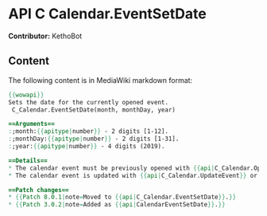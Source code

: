 # API C Calendar.EventSetDate

**Contributor:** KethoBot

## Content

The following content is in MediaWiki markdown format:

```mediawiki
{{wowapi}}
Sets the date for the currently opened event.
 C_Calendar.EventSetDate(month, monthDay, year)

==Arguments==
:;month:{{apitype|number}} - 2 digits [1-12].
:;monthDay:{{apitype|number}} - 2 digits [1-31].
:;year:{{apitype|number}} - 4 digits (2019).

==Details==
* The calendar event must be previously opened with {{api|C_Calendar.OpenEvent}} or an event candidate from {{api|C_Calendar.CreatePlayerEvent}} and similar.
* The calendar event is updated with {{api|C_Calendar.UpdateEvent}} or created with {{api|C_Calendar.AddEvent}}.

==Patch changes==
* {{Patch 8.0.1|note=Moved to {{api|C_Calendar.EventSetDate}}.}}
* {{Patch 3.0.2|note=Added as {{api|CalendarEventSetDate}}.}}
```